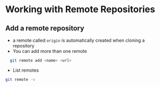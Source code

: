 # Working with Remote Repositories

## Add a remote repository

- a remote called `origin` is automatically created when cloning a repository
- You can add more than one remote

```bash
  git remote add <name> <url>
```

- List remotes

```bash
git remote -v
```

